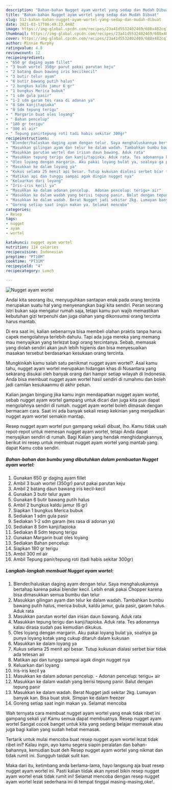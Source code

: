 ```yaml
---
description: "Bahan-bahan Nugget ayam wortel yang sedap dan Mudah Dibuat"
title: "Bahan-bahan Nugget ayam wortel yang sedap dan Mudah Dibuat"
slug: 512-bahan-bahan-nugget-ayam-wortel-yang-sedap-dan-mudah-dibuat
date: 2021-03-17T06:49:23.048Z
image: https://img-global.cpcdn.com/recipes/23a41d5532402469/680x482cq70/nugget-ayam-wortel-foto-resep-utama.jpg
thumbnail: https://img-global.cpcdn.com/recipes/23a41d5532402469/680x482cq70/nugget-ayam-wortel-foto-resep-utama.jpg
cover: https://img-global.cpcdn.com/recipes/23a41d5532402469/680x482cq70/nugget-ayam-wortel-foto-resep-utama.jpg
author: Minnie Murphy
ratingvalue: 4.8
reviewcount: 12
recipeingredient:
- "650 gr daging ayam fillet"
- "3 buah wortel 350gr parut pakai parutan keju"
- "2 batang daun bawang iris kecilkecil"
- "3 butir telur ayam"
- "6 butir bawang putih halus"
- "2 bungkus kaldu jamur 6 gr"
- "1 bungkus Merica bubuk"
- "1 sdm gula pasir"
- "1-2 sdm garam tes rasa di adonan ya"
- "8 Sdm kanjitapioka"
- "8 Sdm tepung terigu"
- " Margarin buat oles loyang"
- " Bahan pencelup"
- "180 gr terigu"
- "300 ml air"
- " Tepung panirtepung roti tadi habis sekitar 300gr"
recipeinstructions:
- "Blender/haluskan daging ayam dengan telur. Saya menghaluskannya bertahap karena pakai blender kecil. Lebih enak pakai Chopper karena bisa dimasukkan semua bumbu dan telur"
- "Masukkan gilingan ayam dan telur ke dalam wadah. Tambahkan bumbu bawang putih halus, merica bubuk, kaldu jamur, gula pasir, garam halus. Aduk rata"
- "Masukkan parutan wortel dan irisan daun bawang. Aduk rata"
- "Masukkan tepung terigu dan kanji/tapioka. Aduk rata. Tes adonannya kalau dirasa sudah pas kemudian dikukus."
- "Oles loyang dengan margarin. Aku pakai loyang bulat ya, soalnya ga punya loyang kotak yang cukup ditaruh dalam kukusan"
- "Masukkan ke dalam loyang ya"
- "Kukus selama 25 menit api besar. Tutup kukusan dialasi serbet biar tidak ada tetesan air"
- "Matikan api dan tunggu sampai agak dingin nugget nya"
- "Keluarkan dari loyang"
- "Iris-iris kecil ya"
- "Masukkan ke dalam adonan pencelup.  Adonan pencelup: terigu+ air"
- "Masukkan ke dalam wadah yang berisi tepung panir. Balut dengan tepung panir"
- "Masukkan ke dalam wadah. Berat Nugget jadi sekitar 2kg. Lumayan banyak kan. Bisa buat stok. Simpan ke dalam freezer"
- "Goreng setiap saat ingin makan ya. Selamat mencoba"
categories:
- Resep
tags:
- nugget
- ayam
- wortel

katakunci: nugget ayam wortel 
nutrition: 114 calories
recipecuisine: Indonesian
preptime: "PT10M"
cooktime: "PT31M"
recipeyield: "4"
recipecategory: Lunch

---
```



![Nugget ayam wortel](https://img-global.cpcdn.com/recipes/23a41d5532402469/680x482cq70/nugget-ayam-wortel-foto-resep-utama.jpg)

Andai kita seorang ibu, menyuguhkan santapan enak pada orang tercinta merupakan suatu hal yang menyenangkan bagi kita sendiri. Peran seorang istri bukan saja mengatur rumah saja, tetapi kamu pun wajib memastikan kebutuhan gizi terpenuhi dan juga olahan yang dikonsumsi orang tercinta harus mantab.

Di era  saat ini, kalian sebenarnya bisa membeli olahan praktis tanpa harus capek mengolahnya terlebih dahulu. Tapi ada juga mereka yang memang mau menyajikan yang terlezat bagi orang tercintanya. Sebab, memasak yang diolah sendiri akan jauh lebih higienis dan bisa menyesuaikan masakan tersebut berdasarkan kesukaan orang tercinta. 



Mungkinkah kamu salah satu penikmat nugget ayam wortel?. Asal kamu tahu, nugget ayam wortel merupakan hidangan khas di Nusantara yang sekarang disukai oleh banyak orang dari hampir setiap wilayah di Indonesia. Anda bisa membuat nugget ayam wortel hasil sendiri di rumahmu dan boleh jadi camilan kesukaanmu di akhir pekan.

Kalian jangan bingung jika kamu ingin mendapatkan nugget ayam wortel, sebab nugget ayam wortel gampang untuk dicari dan juga kita pun dapat mengolahnya sendiri di rumah. nugget ayam wortel boleh dimasak dengan bermacam cara. Saat ini ada banyak sekali resep kekinian yang menjadikan nugget ayam wortel semakin mantap.

Resep nugget ayam wortel pun gampang sekali dibuat, lho. Kamu tidak usah repot-repot untuk memesan nugget ayam wortel, tetapi Anda dapat menyajikan sendiri di rumah. Bagi Kalian yang hendak menghidangkannya, berikut ini resep untuk membuat nugget ayam wortel yang mantab yang dapat Kamu coba sendiri.

<!--inarticleads1-->

##### Bahan-bahan dan bumbu yang dibutuhkan dalam pembuatan Nugget ayam wortel:

1. Gunakan 650 gr daging ayam fillet
1. Ambil 3 buah wortel (350gr) parut pakai parutan keju
1. Ambil 2 batang daun bawang iris kecil-kecil
1. Gunakan 3 butir telur ayam
1. Gunakan 6 butir bawang putih halus
1. Ambil 2 bungkus kaldu jamur (6 gr)
1. Siapkan 1 bungkus Merica bubuk
1. Sediakan 1 sdm gula pasir
1. Sediakan 1-2 sdm garam (tes rasa di adonan ya)
1. Sediakan 8 Sdm kanji/tapioka
1. Sediakan 8 Sdm tepung terigu
1. Gunakan  Margarin buat oles loyang
1. Sediakan  Bahan pencelup:
1. Siapkan 180 gr terigu
1. Ambil 300 ml air
1. Ambil  Tepung panir/tepung roti (tadi habis sekitar 300gr)




<!--inarticleads2-->

##### Langkah-langkah membuat Nugget ayam wortel:

1. Blender/haluskan daging ayam dengan telur. Saya menghaluskannya bertahap karena pakai blender kecil. Lebih enak pakai Chopper karena bisa dimasukkan semua bumbu dan telur
1. Masukkan gilingan ayam dan telur ke dalam wadah. Tambahkan bumbu bawang putih halus, merica bubuk, kaldu jamur, gula pasir, garam halus. Aduk rata
1. Masukkan parutan wortel dan irisan daun bawang. Aduk rata
1. Masukkan tepung terigu dan kanji/tapioka. Aduk rata. Tes adonannya kalau dirasa sudah pas kemudian dikukus.
1. Oles loyang dengan margarin. Aku pakai loyang bulat ya, soalnya ga punya loyang kotak yang cukup ditaruh dalam kukusan
1. Masukkan ke dalam loyang ya
1. Kukus selama 25 menit api besar. Tutup kukusan dialasi serbet biar tidak ada tetesan air
1. Matikan api dan tunggu sampai agak dingin nugget nya
1. Keluarkan dari loyang
1. Iris-iris kecil ya
1. Masukkan ke dalam adonan pencelup.  - Adonan pencelup: terigu+ air
1. Masukkan ke dalam wadah yang berisi tepung panir. Balut dengan tepung panir
1. Masukkan ke dalam wadah. Berat Nugget jadi sekitar 2kg. Lumayan banyak kan. Bisa buat stok. Simpan ke dalam freezer
1. Goreng setiap saat ingin makan ya. Selamat mencoba




Wah ternyata cara membuat nugget ayam wortel yang enak tidak ribet ini gampang sekali ya! Kamu semua dapat membuatnya. Resep nugget ayam wortel Sangat cocok banget untuk kita yang sedang belajar memasak atau juga bagi kalian yang sudah hebat memasak.

Tertarik untuk mulai mencoba buat resep nugget ayam wortel lezat tidak ribet ini? Kalau ingin, ayo kamu segera siapin peralatan dan bahan-bahannya, kemudian buat deh Resep nugget ayam wortel yang nikmat dan tidak rumit ini. Sungguh taidak sulit kan. 

Maka dari itu, ketimbang anda berlama-lama, hayo langsung aja buat resep nugget ayam wortel ini. Pasti kalian tiidak akan nyesel bikin resep nugget ayam wortel enak tidak rumit ini! Selamat mencoba dengan resep nugget ayam wortel lezat sederhana ini di tempat tinggal masing-masing,oke!.

